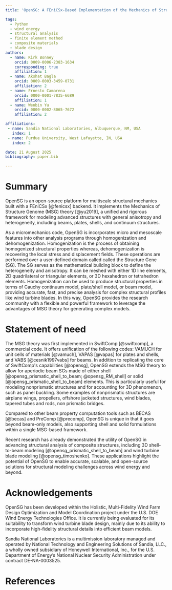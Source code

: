 ```yaml
---
title: 'OpenSG: A FEniCSx-Based Implementation of the Mechanics of Structure Gene with Emphasis on Aperiodic Beams'

tags:
  - Python
  - wind energy
  - structural analysis
  - finite element method
  - composite materials
  - blade design
authors:
  - name: Kirk Bonney
    orcid: 0009-0006-2383-1634
    corresponding: true
    affiliation: 1
  - name: Akshat Bagla
    orcid: 0009-0003-3459-0731
    affiliation: 2
  - name: Ernesto Camarena
    orcid: 0000-0001-7835-6689
    affiliation: 1
  - name: Wenbin Yu
    orcid: 0000-0002-8065-7672
    affiliation: 2

affiliations:
 - name: Sandia National Laboratories, Albuquerque, NM, USA
   index: 1
 - name: Purdue University, West Lafayette, IN, USA
   index: 2

date: 21 August 2025
bibliography: paper.bib

---
```


# Summary

OpenSG is an open-source platform for multiscale structural mechanics built with a FEniCSx [@fenicsx] backend. It implements the Mechanics of Structure Genome (MSG) theory [@yu2019], a unified and rigorous framework for modeling advanced structures with general anisotropy and heterogeneity, including beams, plates, shells, and continuum structures.

As a micromechanics code, OpenSG is incorporates micro and mesoscale features into other analysis programs through homogenization and dehomogenization. Homogenization is the process of obtaining homogenized structural properties whereas, dehomogenization is recovering the local stress and displacement fields. These operations are performed over a user-defined domain called called the Structure Gene (SG). The SG serves as the mathematical building block to define the heterogeneity and anisotropy. It can be meshed with either 1D line elements, 2D quadrilateral or triangular elements, or 3D hexahedron or tetrahedron elements. Homogenization can be used to produce structural properties in terms of Cauchy continuum model, plate/shell model, or beam model, providing accurate, fast, and precise analysis for complex structural profiles like wind turbine blades. In this way, OpenSG provides the research community with a flexible and powerful framework to leverage the advantages of MSG theory for generating complex models. 

# Statement of need

The MSG theory was first implemented in SwiftComp [@swiftcomp], a commercial code. It offers unification of the following codes: VAMUCH for unit cells of materials [@vamuch], VAPAS [@vapas] for plates and shells, and VABS [@cesnik1997vabs] for beams. In addition to replicating the core of SwiftComp's capabilities [@opensg], OpenSG extends the MSG theory to allow for aperiodic beam SGs made of either shell [@opensg_prismatic_shell_to_beam; @opensg_RM_shell] or solid [@opensg_prismatic_shell_to_beam] elements. This is particularly useful for modeling nonprismatic structures and for accounting for 3D phenomenon, such as panel buckling. Some examples of nonprismatic structures are airplane wings, propellers, offshore jacketed structures, wind blades, tapered tubes and rods, non prismatic bridges. 

Compared to other beam property computation tools such as BECAS [@becas] and PreComp [@precomp], OpenSG is unique in that it goes beyond beam-only models, also supporting shell and solid formulations within a single MSG-based framework.

Recent research has already demonstrated the utility of OpenSG in advancing structural analysis of composite structures, including 3D shell-to-beam modeling [@opensg_prismatic_shell_to_beam] and wind turbine blade modeling [@opensg_timoshenko]. These applications highlight the potential of OpenSG to enable accurate, scalable, and open-source solutions for structural modeling challenges across wind energy and beyond. 

# Acknowledgements
OpenSG has been developed within the Holistic, Multi-Fidelity Wind Farm Design Optimization and Model Coordination project under the U.S. DOE Wind Energy Technologies Office. It is currently being evaluated for its suitability to transform wind turbine blade design, mainly due to its ability to incorporate high-fidelity structural details into efficient beam models.

Sandia National Laboratories is a multimission laboratory managed and operated by National Technology and Engineering Solutions of Sandia, LLC., a wholly owned subsidiary of Honeywell International, Inc., for the U.S. Department of Energy’s National Nuclear Security Administration under contract DE-NA-0003525.

# References 
